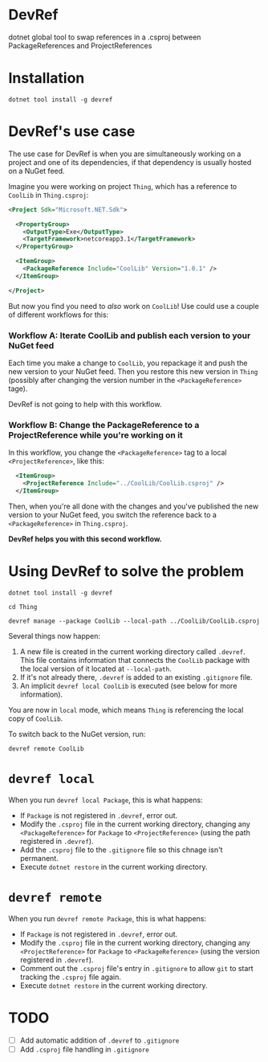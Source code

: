 # DevRef
dotnet global tool to swap references in a .csproj between PackageReferences and ProjectReferences

# Installation

`dotnet tool install -g devref`

# DevRef's use case

The use case for DevRef is when you are simultaneously working on a project and one of its dependencies, if that dependency is usually hosted on a NuGet feed.

Imagine you were working on project `Thing`, which has a reference to `CoolLib` in `Thing.csproj`:

```xml
<Project Sdk="Microsoft.NET.Sdk">

  <PropertyGroup>
    <OutputType>Exe</OutputType>
    <TargetFramework>netcoreapp3.1</TargetFramework>
  </PropertyGroup>

  <ItemGroup>
    <PackageReference Include="CoolLib" Version="1.0.1" />
  </ItemGroup>

</Project>
```

But now you find you need to _also_ work on `CoolLib`!  Use could use a couple of different workflows for this:

### Workflow A: Iterate CoolLib and publish each version to your NuGet feed

Each time you make a change to `CoolLib`, you repackage it and push the new version to your NuGet feed.  Then you restore this new version in `Thing` (possibly after changing the version number in the `<PackageReference>` tage).

DevRef is not going to help with this workflow.

### Workflow B: Change the PackageReference to a ProjectReference while you're working on it

In this workflow, you change the `<PackageReference>` tag to a local `<ProjectReference>`, like this:

```xml
  <ItemGroup>
    <ProjectReference Include="../CoolLib/CoolLib.csproj" />
  </ItemGroup>
```

Then, when you're all done with the changes and you've published the new version to your NuGet feed, you switch the reference back to a `<PackageReference>` in `Thing.csproj`.

**DevRef helps you with this second workflow.**

# Using DevRef to solve the problem

`dotnet tool install -g devref`

`cd Thing`

`devref manage --package CoolLib --local-path ../CoolLib/CoolLib.csproj`

Several things now happen:
1. A new file is created in the current working directory called `.devref`.  This file contains information that connects the `CoolLib` package with the local version of it located at `--local-path`.
2. If it's not already there, `.devref` is added to an existing `.gitignore` file.
3. An implicit `devref local CoolLib` is executed (see below for more information).

You are now in `local` mode, which means `Thing` is referencing the local copy of `CoolLib`.

To switch back to the NuGet version, run:

`devref remote CoolLib`

# `devref local`

When you run `devref local Package`, this is what happens:
* If `Package` is not registered in `.devref`, error out.
* Modify the `.csproj` file in the current working directory, changing any `<PackageReference>` for `Package` to `<ProjectReference>` (using the path registered in `.devref`).
* Add the `.csproj` file to the `.gitignore` file so this chnage isn't permanent.
* Execute `dotnet restore` in the current working directory.

# `devref remote`

When you run `devref remote Package`, this is what happens:
* If `Package` is not registered in `.devref`, error out.
* Modify the `.csproj` file in the current working directory, changing any `<ProjectReference>` for `Package` to `<PackageReference>` (using the version registered in `.devref`).
* Comment out the `.csproj` file's entry in `.gitignore` to allow `git` to start tracking the `.csproj` file again.
* Execute `dotnet restore` in the current working directory.

# TODO

- [ ] Add automatic addition of `.devref` to `.gitignore`
- [ ] Add `.csproj` file handling in `.gitignore`